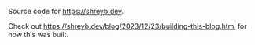 Source code for https://shreyb.dev. 

Check out https://shreyb.dev/blog/2023/12/23/building-this-blog.html for how this was built.
